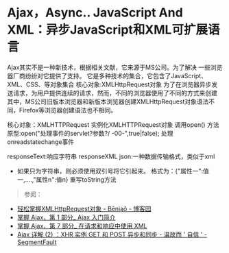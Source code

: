 # Ajax，Async.. JavaScript And XML：异步JavaScript和XML可扩展语言
Ajax其实不是一种新技术，根据相关文献，它来源于MS公司。为了解决
一些浏览器厂商纷纷对它提供了支持。
它是多种技术的集合，它包含了JavaScript、XML、CSS、等对象集合
核心对象:XMLHttpRequest对象
为了在浏览器异步发送请求，为用户提供连续的请求，然而，不同的浏览器使用了不同的方式来创建
其中，MS公司旧版本浏览器和新版本浏览器创建XMLHttpRequest对象语法不同，Firefox等浏览器创建语法也不相同。

核心对象：XMLHTTPRequest
实例化XMLHTTPRequest对象
调用open()
方法原型:open("处理事件的servlet?参数?/
-00-",true|false);
处理onreadstatechange事件

responseText:响应字符串
responseXML
json:一种数据传输格式，类似于xml
* 如果只为字符串，则必须使用双引号将它引起来。
格式为：{"属性一":值一,....,"属性n":值n}
重写toString方法

> 参阅：

+ [轻松掌握XMLHttpRequest对象 - Bēniaǒ - 博客园](http://www.cnblogs.com/beniao/archive/2008/03/29/1128914.html)
+ [掌握 Ajax，第 1 部分_ Ajax 入门简介](http://www.ibm.com/developerworks/cn/xml/wa-ajaxintro1.html#ibm-pcon)
+ [掌握 Ajax，第 7 部分_ 在请求和响应中使用 XML](http://www.ibm.com/developerworks/cn/xml/wa-ajaxintro7.html)
 + [Ajax 详解 (2) ：XHR 实例 GET 和 POST 异步和同步 - 温故而 ' 自信 ' - SegmentFault](https://segmentfault.com/a/1190000002789203)
